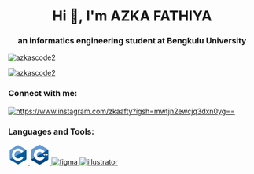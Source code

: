 <h1 align="center">Hi 👋, I'm AZKA FATHIYA</h1>
<h3 align="center">an informatics engineering student at Bengkulu University</h3>

<p align="left"> <img src="https://komarev.com/ghpvc/?username=azkascode2&label=Profile%20views&color=0e75b6&style=flat" alt="azkascode2" /> </p>

<p align="left"> <a href="https://github.com/ryo-ma/github-profile-trophy"><img src="https://github-profile-trophy.vercel.app/?username=azkascode2" alt="azkascode2" /></a> </p>

<h3 align="left">Connect with me:</h3>
<p align="left">
<a href="https://instagram.com/https://www.instagram.com/zkaafty?igsh=mwtjn2ewcjq3dxn0yg==" target="blank"><img align="center" src="https://raw.githubusercontent.com/rahuldkjain/github-profile-readme-generator/master/src/images/icons/Social/instagram.svg" alt="https://www.instagram.com/zkaafty?igsh=mwtjn2ewcjq3dxn0yg==" height="30" width="40" /></a>
</p>

<h3 align="left">Languages and Tools:</h3>
<p align="left"> <a href="https://www.cprogramming.com/" target="_blank" rel="noreferrer"> <img src="https://raw.githubusercontent.com/devicons/devicon/master/icons/c/c-original.svg" alt="c" width="40" height="40"/> </a> <a href="https://www.w3schools.com/cpp/" target="_blank" rel="noreferrer"> <img src="https://raw.githubusercontent.com/devicons/devicon/master/icons/cplusplus/cplusplus-original.svg" alt="cplusplus" width="40" height="40"/> </a> <a href="https://www.figma.com/" target="_blank" rel="noreferrer"> <img src="https://www.vectorlogo.zone/logos/figma/figma-icon.svg" alt="figma" width="40" height="40"/> </a> <a href="https://www.adobe.com/in/products/illustrator.html" target="_blank" rel="noreferrer"> <img src="https://www.vectorlogo.zone/logos/adobe_illustrator/adobe_illustrator-icon.svg" alt="illustrator" width="40" height="40"/> </a> </p>
